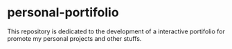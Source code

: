 # personal-portifolio
This repository is dedicated to the development of a interactive portifolio for promote my personal projects and other stuffs.

